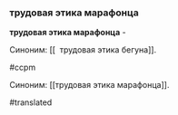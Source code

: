 ### трудовая этика марафонца

**трудовая этика марафонца** -

Синоним: [[  трудовая этика бегуна]].

#ccpm

Синоним: [[трудовая этика марафонца]].

#translated
